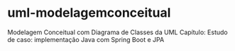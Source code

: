 # uml-modelagemconceitual
Modelagem Conceitual com Diagrama de Classes da UML Capítulo: Estudo de caso: implementação Java com Spring Boot e JPA
